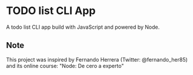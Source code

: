 # TODO list CLI App
A todo list CLI app build with JavaScript and powered by Node.

## Note
This project was inspired by Fernando Herrera (Twitter: @fernando_her85) and its online course: "Node: De cero a experto"